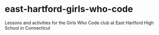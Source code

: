 # east-hartford-girls-who-code
Lessons and activities for the Girls Who Code club at East Hartford High School in Connecticut
